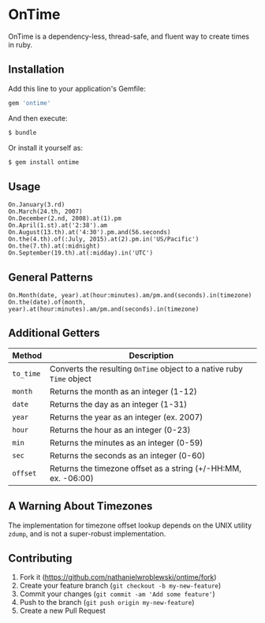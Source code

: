 OnTime
===

OnTime is a dependency-less, thread-safe, and fluent way to create times in ruby.

Installation
---

Add this line to your application's Gemfile:

```rb
gem 'ontime'
```

And then execute:

```sh
$ bundle
```

Or install it yourself as:

```sh
$ gem install ontime
```

Usage
---

```
On.January(3.rd)
On.March(24.th, 2007)
On.December(2.nd, 2008).at(1).pm
On.April(1.st).at('2:38').am
On.August(13.th).at('4:30').pm.and(56.seconds)
On.the(4.th).of(:July, 2015).at(2).pm.in('US/Pacific')
On.the(7.th).at(:midnight)
On.September(19.th).at(:midday).in('UTC')
```

General Patterns
---

```
On.Month(date, year).at(hour:minutes).am/pm.and(seconds).in(timezone)
On.the(date).of(month, year).at(hour:minutes).am/pm.and(seconds).in(timezone)
```

Additional Getters
---

Method   | Description
---------|----------
`to_time`| Converts the resulting `OnTime` object to a native ruby `Time` object
`month`  | Returns the month as an integer (1-12)
`date`   | Returns the day as an integer (1-31)
`year`   | Returns the year as an integer (ex. 2007)
`hour`   | Returns the hour as an integer (0-23)
`min`    | Returns the minutes as an integer (0-59)
`sec`    | Returns the seconds as an integer (0-60)
`offset` | Returns the timezone offset as a string (+/-HH:MM, ex. -06:00)

A Warning About Timezones
---
The implementation for timezone offset lookup depends on the UNIX utility
`zdump`, and is not a super-robust implementation.

Contributing
---

1. Fork it (https://github.com/nathanielwroblewski/ontime/fork)
2. Create your feature branch (`git checkout -b my-new-feature`)
3. Commit your changes (`git commit -am 'Add some feature'`)
4. Push to the branch (`git push origin my-new-feature`)
5. Create a new Pull Request
